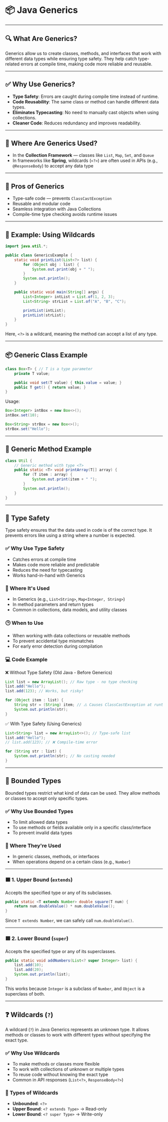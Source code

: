 # 📦 Java Generics

---

## 🔍 What Are Generics?

Generics allow us to create classes, methods, and interfaces that work with different data types while ensuring type safety. They help catch type-related errors at compile time, making code more reliable and reusable.

---

## ✅ Why Use Generics?

- **Type Safety**: Errors are caught during compile time instead of runtime.
- **Code Reusability**: The same class or method can handle different data types.
- **Eliminates Typecasting**: No need to manually cast objects when using collections.
- **Cleaner Code**: Reduces redundancy and improves readability.

---

## 📍 Where Are Generics Used?

- In the **Collection Framework** — classes like `List`, `Map`, `Set`, and `Queue`
- In frameworks like **Spring**, wildcards (`<?>`) are often used in APIs (e.g., `@ResponseBody`) to accept any data type

---

## 🌟 Pros of Generics

- Type-safe code — prevents `ClassCastException`
- Reusable and modular code
- Seamless integration with Java Collections
- Compile-time type checking avoids runtime issues

---

## 🧪 Example: Using Wildcards

```java
import java.util.*;

public class GenericsExample {
    static void printList(List<?> list) {
        for (Object obj : list) {
            System.out.print(obj + " ");
        }
        System.out.println();
    }

    public static void main(String[] args) {
        List<Integer> intList = List.of(1, 2, 3);
        List<String> strList = List.of("A", "B", "C");

        printList(intList);
        printList(strList);
    }
}
```

Here, `<?>` is a wildcard, meaning the method can accept a list of any type.

---

## 📦 Generic Class Example

```java
class Box<T> { // T is a type parameter
    private T value;

    public void set(T value) { this.value = value; }
    public T get() { return value; }
}
```

Usage:

```java
Box<Integer> intBox = new Box<>();
intBox.set(10);

Box<String> strBox = new Box<>();
strBox.set("Hello");
```

---

## 🧰 Generic Method Example

```java
class Util {
    // Generic method with type <T>
    public static <T> void printArray(T[] array) {
        for (T item : array) {
            System.out.print(item + " ");
        }
        System.out.println();
    }
}
```

---

## 🔐 Type Safety

Type safety ensures that the data used in code is of the correct type. It prevents errors like using a string where a number is expected.

### ✅ Why Use Type Safety

- Catches errors at compile time
- Makes code more reliable and predictable
- Reduces the need for typecasting
- Works hand-in-hand with Generics

### 📍 Where It's Used

- In Generics (e.g., `List<String>`, `Map<Integer, String>`)
- In method parameters and return types
- Common in collections, data models, and utility classes

### 🕒 When to Use

- When working with data collections or reusable methods
- To prevent accidental type mismatches
- For early error detection during compilation

### 💻 Code Example

❌ Without Type Safety (Old Java - Before Generics)

```java
List list = new ArrayList(); // Raw type - no type checking
list.add("Hello");
list.add(123); // Works, but risky!

for (Object item : list) {
    String str = (String) item; // ⚠️ Causes ClassCastException at runtime
    System.out.println(str);
}
```

✅ With Type Safety (Using Generics)

```java
List<String> list = new ArrayList<>(); // Type-safe list
list.add("Hello");
// list.add(123); // ❌ Compile-time error

for (String str : list) {
    System.out.println(str); // No casting needed
}
```

---

## 📏 Bounded Types

Bounded types restrict what kind of data can be used. They allow methods or classes to accept only specific types.

### ✅ Why Use Bounded Types

- To limit allowed data types
- To use methods or fields available only in a specific class/interface
- To prevent invalid data types

### 📍 Where They're Used

- In generic classes, methods, or interfaces
- When operations depend on a certain class (e.g., `Number`)

---

### 🟩 1. Upper Bound (`extends`)

Accepts the specified type or any of its subclasses.

```java
public static <T extends Number> double square(T num) {
    return num.doubleValue() * num.doubleValue();
}
```

Since `T extends Number`, we can safely call `num.doubleValue()`.

---

### 🟥 2. Lower Bound (`super`)

Accepts the specified type or any of its superclasses.

```java
public static void addNumbers(List<? super Integer> list) {
    list.add(10);
    list.add(20);
    System.out.println(list);
}
```

This works because `Integer` is a subclass of `Number`, and `Object` is a superclass of both.

---

## ❓ Wildcards (`?`)

A wildcard (`?`) in Java Generics represents an unknown type. It allows methods or classes to work with different types without specifying the exact type.

### ✅ Why Use Wildcards

- To make methods or classes more flexible
- To work with collections of unknown or multiple types
- To reuse code without knowing the exact type
- Common in API responses (`List<?>`, `ResponseBody<?>`)

### 📏 Types of Wildcards

- **Unbounded**: `<?>`
- **Upper Bound**: `<? extends Type>` → Read-only
- **Lower Bound**: `<? super Type>` → Write-only
